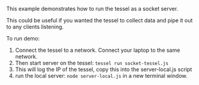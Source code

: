 This example demonstrates how to run the tessel as a socket server. 

This could be useful if you wanted the tessel to collect data and pipe it out to any clients listening. 

To run demo: 

1. Connect the tessel to a network. Connect your laptop to the same network.
2. Then start server on the tessel: `tessel run socket-tessel.js`
3. This will log the IP of the tessel, copy this into the server-local.js script
4. run the local server: `node server-local.js` in a new terminal window. 
